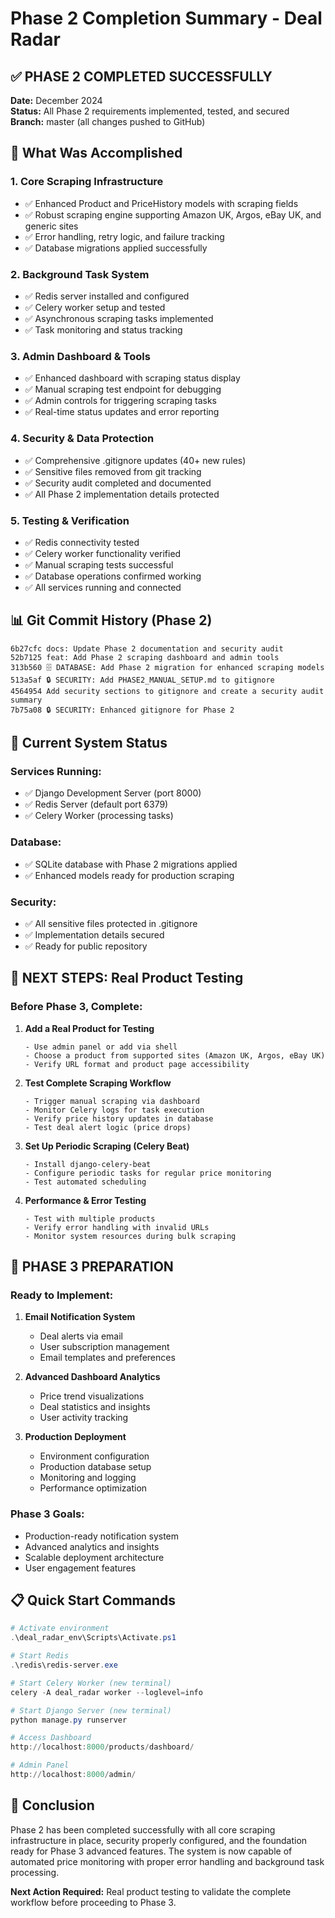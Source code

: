 # Phase 2 Completion Summary - Deal Radar

## ✅ PHASE 2 COMPLETED SUCCESSFULLY

**Date:** December 2024  
**Status:** All Phase 2 requirements implemented, tested, and secured  
**Branch:** master (all changes pushed to GitHub)

## 🚀 What Was Accomplished

### 1. Core Scraping Infrastructure
- ✅ Enhanced Product and PriceHistory models with scraping fields
- ✅ Robust scraping engine supporting Amazon UK, Argos, eBay UK, and generic sites
- ✅ Error handling, retry logic, and failure tracking
- ✅ Database migrations applied successfully

### 2. Background Task System
- ✅ Redis server installed and configured
- ✅ Celery worker setup and tested
- ✅ Asynchronous scraping tasks implemented
- ✅ Task monitoring and status tracking

### 3. Admin Dashboard & Tools
- ✅ Enhanced dashboard with scraping status display
- ✅ Manual scraping test endpoint for debugging
- ✅ Admin controls for triggering scraping tasks
- ✅ Real-time status updates and error reporting

### 4. Security & Data Protection
- ✅ Comprehensive .gitignore updates (40+ new rules)
- ✅ Sensitive files removed from git tracking
- ✅ Security audit completed and documented
- ✅ All Phase 2 implementation details protected

### 5. Testing & Verification
- ✅ Redis connectivity tested
- ✅ Celery worker functionality verified
- ✅ Manual scraping tests successful
- ✅ Database operations confirmed working
- ✅ All services running and connected

## 📊 Git Commit History (Phase 2)
```
6b27cfc docs: Update Phase 2 documentation and security audit
52b7125 feat: Add Phase 2 scraping dashboard and admin tools
313b560 🗄️ DATABASE: Add Phase 2 migration for enhanced scraping models
513a5af 🔒 SECURITY: Add PHASE2_MANUAL_SETUP.md to gitignore
4564954 Add security sections to gitignore and create a security audit summary
7b75a08 🔒 SECURITY: Enhanced gitignore for Phase 2
```

## 🔧 Current System Status

### Services Running:
- ✅ Django Development Server (port 8000)
- ✅ Redis Server (default port 6379)
- ✅ Celery Worker (processing tasks)

### Database:
- ✅ SQLite database with Phase 2 migrations applied
- ✅ Enhanced models ready for production scraping

### Security:
- ✅ All sensitive files protected in .gitignore
- ✅ Implementation details secured
- ✅ Ready for public repository

## 🎯 NEXT STEPS: Real Product Testing

### Before Phase 3, Complete:

1. **Add a Real Product for Testing**
   ```
   - Use admin panel or add via shell
   - Choose a product from supported sites (Amazon UK, Argos, eBay UK)
   - Verify URL format and product page accessibility
   ```

2. **Test Complete Scraping Workflow**
   ```
   - Trigger manual scraping via dashboard
   - Monitor Celery logs for task execution
   - Verify price history updates in database
   - Test deal alert logic (price drops)
   ```

3. **Set Up Periodic Scraping (Celery Beat)**
   ```
   - Install django-celery-beat
   - Configure periodic tasks for regular price monitoring
   - Test automated scheduling
   ```

4. **Performance & Error Testing**
   ```
   - Test with multiple products
   - Verify error handling with invalid URLs
   - Monitor system resources during bulk scraping
   ```

## 🚀 PHASE 3 PREPARATION

### Ready to Implement:
1. **Email Notification System**
   - Deal alerts via email
   - User subscription management
   - Email templates and preferences

2. **Advanced Dashboard Analytics**
   - Price trend visualizations
   - Deal statistics and insights
   - User activity tracking

3. **Production Deployment**
   - Environment configuration
   - Production database setup
   - Monitoring and logging
   - Performance optimization

### Phase 3 Goals:
- Production-ready notification system
- Advanced analytics and insights
- Scalable deployment architecture
- User engagement features

## 📋 Quick Start Commands

```powershell
# Activate environment
.\deal_radar_env\Scripts\Activate.ps1

# Start Redis
.\redis\redis-server.exe

# Start Celery Worker (new terminal)
celery -A deal_radar worker --loglevel=info

# Start Django Server (new terminal)
python manage.py runserver

# Access Dashboard
http://localhost:8000/products/dashboard/

# Admin Panel
http://localhost:8000/admin/
```

## 🎉 Conclusion

Phase 2 has been completed successfully with all core scraping infrastructure in place, security properly configured, and the foundation ready for Phase 3 advanced features. The system is now capable of automated price monitoring with proper error handling and background task processing.

**Next Action Required:** Real product testing to validate the complete workflow before proceeding to Phase 3.

